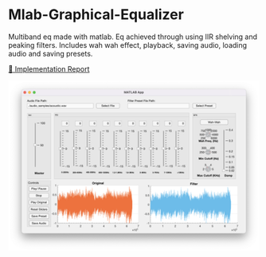 # Mlab-Graphical-Equalizer
Multiband eq made with matlab. Eq achieved through using IIR shelving and peaking filters. Includes wah wah effect, playback, saving audio, loading audio and saving presets.

[🔗 Implementation Report](https://www.dropbox.com/s/14q8jzf0di7rgy5/Report.pdf?dl=1)


![EQ](./imgs/eq.png)

